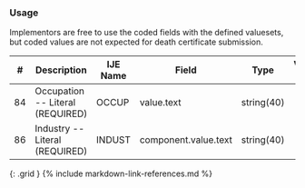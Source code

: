 ### Usage
Implementors are free to use the coded fields with the defined valuesets, but coded values are not expected for death certificate submission.

| **#** |  **Description**   |  **IJE Name**   |  **Field**  |  **Type**  | **Value Set**  |
| ---------| ------------- | ------------ | -------------- | -------- | -------- |
| 84 | Occupation -- Literal (REQUIRED) | OCCUP| value.text | string(40) |  | 
| 86 | Industry -- Literal (REQUIRED) | INDUST| component.value.text | string(40) |  | 
{: .grid }
{% include markdown-link-references.md %}
